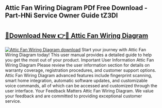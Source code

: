 ## Attic Fan Wiring Diagram PDf Free Download - Part-HNi Service Owner Guide tZ3Dl

# <h2><a href="http://dfi89jj.blite.top/?on=Attic+Fan+Wiring+Diagram">🔗Download New 👉🔴 Attic Fan Wiring Diagram</a></h2>

[![Attic Fan Wiring Diagram download](https://i.imgur.com/lujVjoI.png)](http://dfi89jj.blite.top/?on=Attic+Fan+Wiring+Diagram)
Start your journey with Attic Fan Wiring Diagram today! This user manual provides a detailed guide to help you get the most out of your product. Important User Information Attic Fan Wiring Diagram Please review the user information section for details on warranty coverage, registration procedures, and customer support options. Attic Fan Wiring Diagram advanced features include fingerprint scanning, smart home integration, automatic software updates, and customizable voice commands, all of which can be accessed and customized through the user interface. Your Feedback Matters Attic Fan Wiring Diagram. We value your feedback and are committed to providing exceptional customer service.
